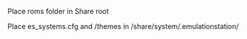 Place roms folder in Share root

Place es_systems.cfg and /themes in /share/system/.emulationstation/
